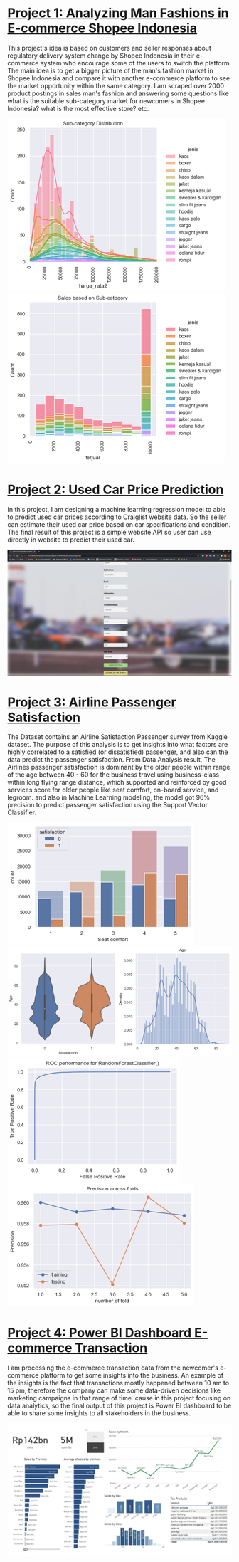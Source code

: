 # [Project 1: Analyzing Man Fashions in E-commerce Shopee Indonesia](https://github.com/RodzanIskandar/analyzing_man_fashions_in_e-commerce_Shopee_Indonesia)
This project's idea is based on customers and seller responses about regulatory delivery system change by Shopee Indonesia in their e-commerce system who encourage some of the users to switch the platform. The main idea is to get a bigger picture of the man's fashion market in Shopee Indonesia and compare it with another e-commerce platform to see the market opportunity within the same category. I am scraped over 2000 product postings in sales man's fashion and answering some questions like what is the suitable sub-category market for newcomers in Shopee Indonesia? what is the most effective store? etc.

![](/images/1.png) 
![](/images/2.png)

# [Project 2: Used Car Price Prediction](https://github.com/RodzanIskandar/used_craiglist_car_price_prediction)
In this project, I am designing a machine learning regression model to able to predict used car prices according to Craiglist website data. So the seller can estimate their used car price based on car specifications and condition. The final result of this project is a simple website API so user can use directly in website to predict their used car.

![](/images/Api2.png)

# [Project 3: Airline Passenger Satisfaction](https://github.com/RodzanIskandar/Airline_Passenger_satisfaction)
The Dataset contains an Airline Satisfaction Passenger survey from Kaggle dataset. The purpose of this analysis is to get insights into what factors are highly correlated to a satisfied (or dissatisfied) passenger, and also can the data predict the passenger satisfaction. From Data Analysis result, The Airlines passenger satisfaction is dominant by the older people within range of the age between 40 - 60 for the business travel using business-class within long flying range distance, which supported and reinforced by good services score for older people like seat comfort, on-board service, and legroom. and also in Machine Learning modeling, the model got 96% precision to predict passenger satisfaction using the Support Vector Classifier.

![](/images/Data_Analysis1.png)
![](/images/Data_Analysis2.png)
![](/images/ML2.png)
![](/images/ML3.png)

# [Project 4: Power BI Dashboard E-commerce Transaction](https://github.com/RodzanIskandar/PowerBI_dashboard_e-commerce_transaction)
I am processing the e-commerce transaction data from the newcomer's e-commerce platform to get some insights into the business. An example of the insights is the fact that transactions mostly happened between 10 am to 15 pm, therefore the company can make some data-driven decisions like marketing campaigns in that range of time. cause in this project focusing on data analytics, so the final output of this project is Power BI dashboard to be able to share some insights to all stakeholders in the business.

![](/images/ETD_dashboard.jpg)

